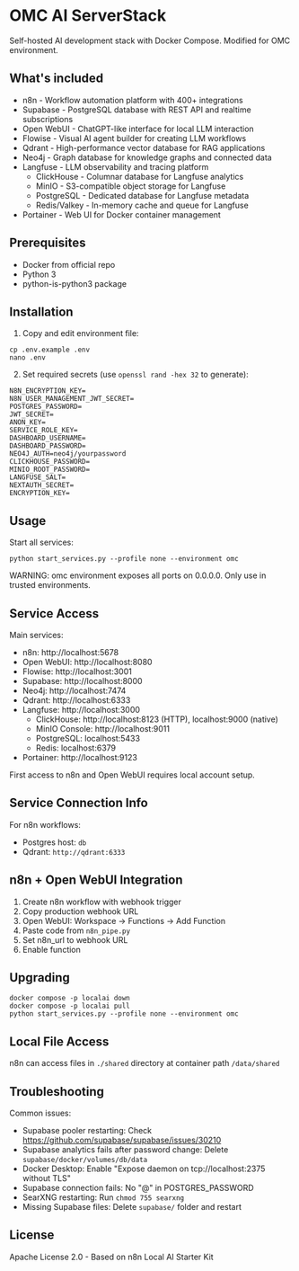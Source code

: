 # OMC AI ServerStack

Self-hosted AI development stack with Docker Compose. Modified for OMC environment.

## What's included

- n8n - Workflow automation platform with 400+ integrations
- Supabase - PostgreSQL database with REST API and realtime subscriptions
- Open WebUI - ChatGPT-like interface for local LLM interaction
- Flowise - Visual AI agent builder for creating LLM workflows
- Qdrant - High-performance vector database for RAG applications
- Neo4j - Graph database for knowledge graphs and connected data
- Langfuse - LLM observability and tracing platform
  - ClickHouse - Columnar database for Langfuse analytics
  - MinIO - S3-compatible object storage for Langfuse
  - PostgreSQL - Dedicated database for Langfuse metadata
  - Redis/Valkey - In-memory cache and queue for Langfuse
- Portainer - Web UI for Docker container management

## Prerequisites

- Docker from official repo
- Python 3
- python-is-python3 package

## Installation

1. Copy and edit environment file:
```
cp .env.example .env
nano .env
```

2. Set required secrets (use `openssl rand -hex 32` to generate):
```
N8N_ENCRYPTION_KEY=
N8N_USER_MANAGEMENT_JWT_SECRET=
POSTGRES_PASSWORD=
JWT_SECRET=
ANON_KEY=
SERVICE_ROLE_KEY=
DASHBOARD_USERNAME=
DASHBOARD_PASSWORD=
NEO4J_AUTH=neo4j/yourpassword
CLICKHOUSE_PASSWORD=
MINIO_ROOT_PASSWORD=
LANGFUSE_SALT=
NEXTAUTH_SECRET=
ENCRYPTION_KEY=
```

## Usage

Start all services:
```
python start_services.py --profile none --environment omc
```

WARNING: omc environment exposes all ports on 0.0.0.0. Only use in trusted environments.

## Service Access

Main services:
- n8n: http://localhost:5678
- Open WebUI: http://localhost:8080
- Flowise: http://localhost:3001
- Supabase: http://localhost:8000
- Neo4j: http://localhost:7474
- Qdrant: http://localhost:6333
- Langfuse: http://localhost:3000
  - ClickHouse: http://localhost:8123 (HTTP), localhost:9000 (native)
  - MinIO Console: http://localhost:9011
  - PostgreSQL: localhost:5433
  - Redis: localhost:6379
- Portainer: http://localhost:9123

First access to n8n and Open WebUI requires local account setup.

## Service Connection Info

For n8n workflows:
- Postgres host: `db`
- Qdrant: `http://qdrant:6333`

## n8n + Open WebUI Integration

1. Create n8n workflow with webhook trigger
2. Copy production webhook URL
3. Open WebUI: Workspace -> Functions -> Add Function
4. Paste code from `n8n_pipe.py`
5. Set n8n_url to webhook URL
6. Enable function

## Upgrading

```
docker compose -p localai down
docker compose -p localai pull
python start_services.py --profile none --environment omc
```

## Local File Access

n8n can access files in `./shared` directory at container path `/data/shared`

## Troubleshooting

Common issues:

- Supabase pooler restarting: Check https://github.com/supabase/supabase/issues/30210
- Supabase analytics fails after password change: Delete `supabase/docker/volumes/db/data`
- Docker Desktop: Enable "Expose daemon on tcp://localhost:2375 without TLS"
- Supabase connection fails: No "@" in POSTGRES_PASSWORD
- SearXNG restarting: Run `chmod 755 searxng`
- Missing Supabase files: Delete `supabase/` folder and restart

## License

Apache License 2.0 - Based on n8n Local AI Starter Kit
